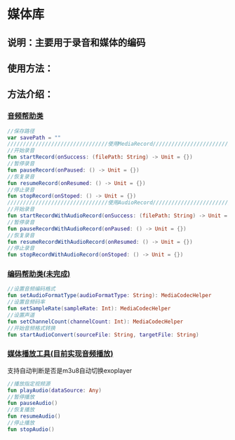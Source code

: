 # 媒体库

## 说明：主要用于录音和媒体的编码

## 使用方法：

## 方法介绍：

### [音频帮助类](./src/main/java/com/sik/sikmedia/AudioHelper.kt)

```kotlin
//保存路径
var savePath = ""
////////////////////////////////使用MediaRecord//////////////////////////////////////////////
//开始录音
fun startRecord(onSuccess: (filePath: String) -> Unit = {})
//暂停录音
fun pauseRecord(onPaused: () -> Unit = {})
//恢复录音
fun resumeRecord(onResumed: () -> Unit = {})
//停止录音
fun stopRecord(onStoped: () -> Unit = {})
////////////////////////////////使用AudioRecord//////////////////////////////////////////////
//开始录音
fun startRecordWithAudioRecord(onSuccess: (filePath: String) -> Unit = {})
//暂停录音
fun pauseRecordWithAudioRecord(onPaused: () -> Unit = {})
//恢复录音
fun resumeRecordWithAudioRecord(onResumed: () -> Unit = {})
//停止录音
fun stopRecordWithAudioRecord(onStoped: () -> Unit = {})
```

### [编码帮助类(未完成)](./src/main/java/com/sik/sikmedia/MediaCodecHelper.kt)

```kotlin
//设置音频编码格式
fun setAudioFormatType(audioFormatType: String): MediaCodecHelper
//设置音频码率
fun setSampleRate(sampleRate: Int): MediaCodecHelper
//设置声道
fun setChannelCount(channelCount: Int): MediaCodecHelper
//开始音频格式转换
fun startAudioConvert(sourceFile: String, targetFile: String)
```

### [媒体播放工具(目前实现音频播放)](./src/main/java/com/sik/sikmedia/MediaPlayerUtils.kt)

支持自动判断是否是m3u8自动切换exoplayer

```kotlin
//播放指定视频源
fun playAudio(dataSource: Any)
//暂停播放
fun pauseAudio()
//恢复播放
fun resumeAudio()
//停止播放
fun stopAudio()
```

